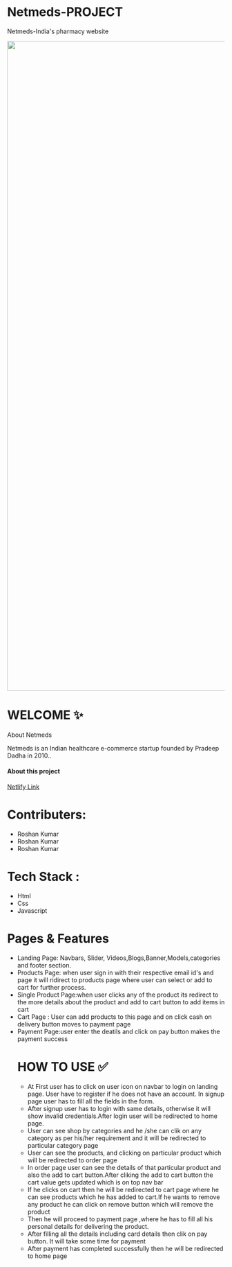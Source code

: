 <h1>Netmeds-PROJECT</h1>
<p>Netmeds-India's pharmacy website</p>
<img width="1500" src="https://user-images.githubusercontent.com/89588001/181063413-5d371b80-eb1d-4867-a589-b58bf1966794.png" alt="">
<h1>WELCOME ✨</h1>
<p>About Netmeds</p>
<p>Netmeds is an Indian healthcare e-commerce startup founded by Pradeep Dadha in 2010..</p>
<h4>About this project</h4>
<a target="_blank" href="https://netmeds-c.netlify.app/">Netlify Link</a>

<h1>Contributers:</h1>
<ul>
  <li>Roshan Kumar</li>
  <li>Roshan Kumar</li>
  <li>Roshan Kumar</li>
</ul>
<h1>Tech Stack :</h1>
<ul> 
  <li>Html</li>
  <li>Css</li>
  <li>Javascript</li>
</ul>

<h1>Pages & Features</h1>
<ul> 
  <li>Landing Page: Navbars, Slider, Videos,Blogs,Banner,Models,categories and footer section.</li>
  <li>Products Page: when user sign in with their respective email id's and page it will ridirect to products page where user can select or add to cart for further process.</li>
  <li>Single Product Page:when user clicks any of the product its redirect to the more details about the product and add to cart button to add items in cart</li>
  <li>Cart Page : User can add products to this page and on click cash on delivery button moves to payment page</li>
  <li>Payment Page:user enter the deatils and click on pay button makes the payment success</li
</ul>
<h1>HOW TO USE ✅</h1>
<ul>
  <li>At First user has to click on user icon on navbar to login on landing page. User have to register if he does not have an account. In signup page user has to fill all the fields in the form.</li>
  <li>After signup user has to login with same details, otherwise it will show invalid credentials.After login user will be redirected to home page.</li>
  <li>User can see shop by categories and he /she can clik on any category as per his/her requirement and it will be redirected to particular category page</li>
  <li>User can see the products, and clicking on particular product which will be redirected to order page</li>
  <li>In order page user can see the details of that particular product and also the add to cart button.After cliking the add to cart button the cart value gets updated which is on top nav bar</li>
  <li>If he clicks on cart then he will be redirected to cart page where he can see products which he has added to cart.If he wants to remove any product he can click on remove button which will remove the product</li>
  <li>Then he will proceed to payment page ,where he has to fill all his personal details for delivering the product.</li>
  <li>After filling all the details including card details then clik on pay button. It will take some time for payment</li>
  <li>After payment has completed successfully then he will be redirected to home page</li>
</ul>
